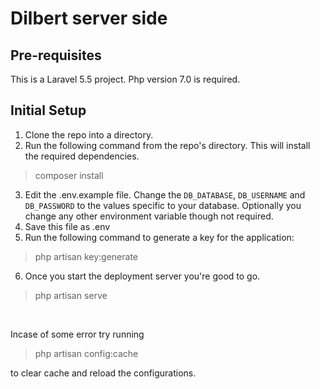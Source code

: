 # Dilbert server side

## Pre-requisites
This is a Laravel 5.5 project. Php version 7.0 is required.

## Initial Setup
1. Clone the repo into a directory.
2. Run the following command from the repo's directory. This will install the required dependencies. <br />
> composer install
3. Edit the .env.example file. Change the `DB_DATABASE`, `DB_USERNAME` and `DB_PASSWORD` to the values specific to your database. Optionally you change any other environment variable though not required.
4. Save this file as .env
5. Run the following command to generate a key for the application:
> php artisan key:generate
6. Once you start the deployment server you're good to go.
> php artisan serve
<br />

Incase of some error try running
> php artisan config:cache

to clear cache and reload the configurations.
